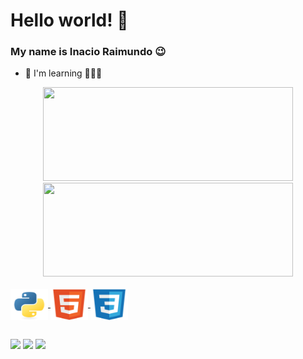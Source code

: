 # Hello world! 👋
### My name is Inacio Raimundo 😉
  
- 🌱 I'm learning 👨🏽‍💻
<div align="center">
  <a href="https://github.com/inacio000">
  <img height="150em" width="400" src="https://github-readme-stats.vercel.app/api?username=inacio000&show_icons=true&theme=dark&include_all_commits=true&count_private=true"/>
  <img height="150em" width="400" src="https://github-readme-stats.vercel.app/api/top-langs/?username=inacio000&layout=compact&langs_count=7&theme=dark"/>
</div>
  
<div style="display: inline_block"><br>
  
  <img align="center" alt="IMR-Python" height="50" width="60" src="https://raw.githubusercontent.com/devicons/devicon/master/icons/python/python-original.svg"> 
  <img align="center" alt="IMR-HTML" height="50" width="60" src="https://raw.githubusercontent.com/devicons/devicon/master/icons/html5/html5-original.svg"> 
  <img align="center" alt="IMR-CSS" height="50" width="60" src="https://raw.githubusercontent.com/devicons/devicon/master/icons/css3/css3-original.svg"> 

<div>

  ##
  
  <a href="https://www.linkedin.com/in/inácio-raimundo-06b100209" target="_blank"><img src="https://img.shields.io/badge/-LinkedIn-%230077B5?style=for-the-badge&logo=linkedin&logoColor=white" target="_blank"></a>
  <a href = "mailto:inacioraimundo998@gmail.com"><img src="https://img.shields.io/badge/-Gmail-%23333?style=for-the-badge&logo=gmail&logoColor=white" target="_blank"></a> 
  <a href="https://www.youtube.com/channel/UCgQZ7Uyyk0eYPTMruxYLOKw/videos" target="_blank"><img src="https://img.shields.io/badge/YouTube-FF0000?style=for-the-badge&logo=youtube&logoColor=white" target="_blank"></a>
</div>
